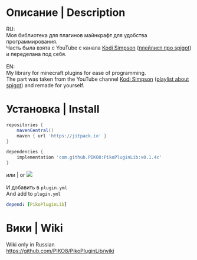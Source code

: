 # Описание |  Description

RU: <br>
Моя библиотека для плагинов майнкрафт для удобства программирования.<br>
Часть была взята с YouTube с канала [Kodi Simpson](https://www.youtube.com/@KodySimpson) ([плейлист про spigot](https://www.youtube.com/playlist?list=PLfu_Bpi_zcDNEKmR82hnbv9UxQ16nUBF7)) и переделана под  себя.<br>
<br>EN:<br>
My library for minecraft plugins for ease of programming.<br>
The part was taken from the YouTube channel [Kodi Simpson](https://www.youtube.com/@KodySimpson) ([playlist about spigot](https://www.youtube.com/playlist?list=PLfu_Bpi_zcDNEKmR82hnbv9UxQ16nUBF7)) and remade for yourself.<br>


# Установка | Install
```groovy
repositories {
    mavenCentral()
    maven { url 'https://jitpack.io' }
}

dependencies {
    implementation 'com.github.PIKO8:PikoPluginLib:v0.1.4c'
}
```
или | or
[![](https://jitpack.io/v/PIKO8/PikoPluginLib.svg)](https://jitpack.io/#PIKO8/PikoPluginLib)<br>
<br>
И добавить в `plugin.yml`<br>
And add to `plugin.yml`<br>
```yml
depend: [PikoPluginLib]
```
# Вики | Wiki
Wiki only in Russian<br>
https://github.com/PIKO8/PikoPluginLib/wiki
